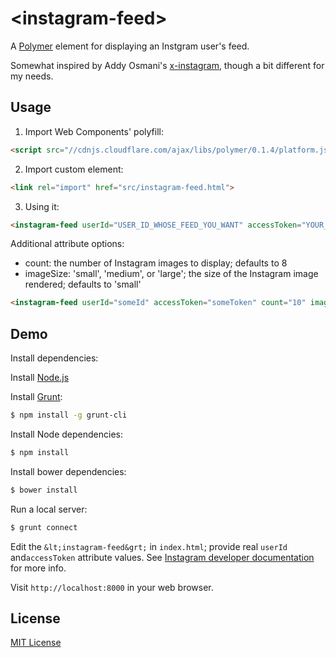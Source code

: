 # &lt;instagram-feed&gt;

A [Polymer](http://polymer-project.org) element for displaying an Instgram user's feed.

Somewhat inspired by Addy Osmani's [x-instagram](http://github.com/addyosmani/x-instagram), though a bit different for my needs.

## Usage

1. Import Web Components' polyfill:

```html
<script src="//cdnjs.cloudflare.com/ajax/libs/polymer/0.1.4/platform.js"></script>
```

2. Import custom element:

```html
<link rel="import" href="src/instagram-feed.html">
```

3. Using it:

```html
<instagram-feed userId="USER_ID_WHOSE_FEED_YOU_WANT" accessToken="YOUR_INSTAGRAM_API_ACCESS_TOKEN"><instagram-feed>
```

Additional attribute options:

- count: the number of Instagram images to display; defaults to 8
- imageSize: 'small', 'medium', or 'large'; the size of the Instagram image rendered; defaults to 'small'

```html
<instagram-feed userId="someId" accessToken="someToken" count="10" imageSize="large"></instagram-feed>
```

## Demo

Install dependencies:

Install [Node.js](http://nodejs.org/download/)

Install [Grunt](http://gruntjs.com/):

```sh
$ npm install -g grunt-cli
```

Install Node dependencies:

```sh
$ npm install
```

Install bower dependencies:

```sh
$ bower install
```

Run a local server:

```sh
$ grunt connect
```

Edit the `&lt;instagram-feed&grt;` in `index.html`; provide real `userId` and`accessToken` attribute
values. See [Instagram developer documentation](http://instagram.com/developer/) for more info.

Visit `http://localhost:8000` in your web browser.

## License

[MIT License](http://opensource.org/licenses/MIT)

